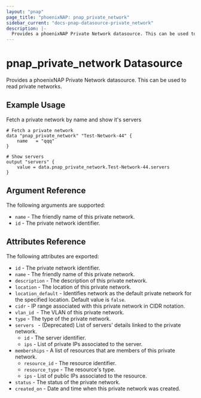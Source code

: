 ```yaml
---
layout: "pnap"
page_title: "phoenixNAP: pnap_private_network"
sidebar_current: "docs-pnap-datasource-private_network"
description: |-
  Provides a phoenixNAP Private Network datasource. This can be used to read private networks.
---
```


# pnap_private_network Datasource

Provides a phoenixNAP Private Network datasource. This can be used to read private networks.



## Example Usage

Fetch a private network by name and show it's servers 

```hcl
# Fetch a private network
data "pnap_private_network" "Test-Network-44" {
    name   = "qqq"
}

# Show servers
output "servers" {
    value = data.pnap_private_network.Test-Network-44.servers
}
```

## Argument Reference

The following arguments are supported:

* `name` - The friendly name of this private network.
* `id` - The private network identifier.

## Attributes Reference

The following attributes are exported:

* `id` - The private network identifier.
* `name` - The friendly name of this private network.
* `description` - The description of this private network.
* `location` - The location of this private network.
* `location_default` - Identifies network as the default private network for the specified location. Default value is `false`.
* `cidr` - IP range associated with this private network in CIDR notation.
* `vlan_id `- The VLAN of this private network.
* `type` - The type of the private network.
* `servers ` - (Deprecated) List of servers' details linked to the private network.
    * `id` - The server identifier.
    * `ips` - List of private IPs associated to the server.
* `memberships` - A list of resources that are members of this private network.
    * `resource_id` - The resource identifier.
    * `resource_type` - The resource's type.
    * `ips` - List of public IPs associated to the resource.
* `status` - The status of the private network.
* `created_on` - Date and time when this private network was created.